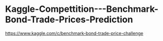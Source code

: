 # Kaggle-Compettition---Benchmark-Bond-Trade-Prices-Prediction
https://www.kaggle.com/c/benchmark-bond-trade-price-challenge
